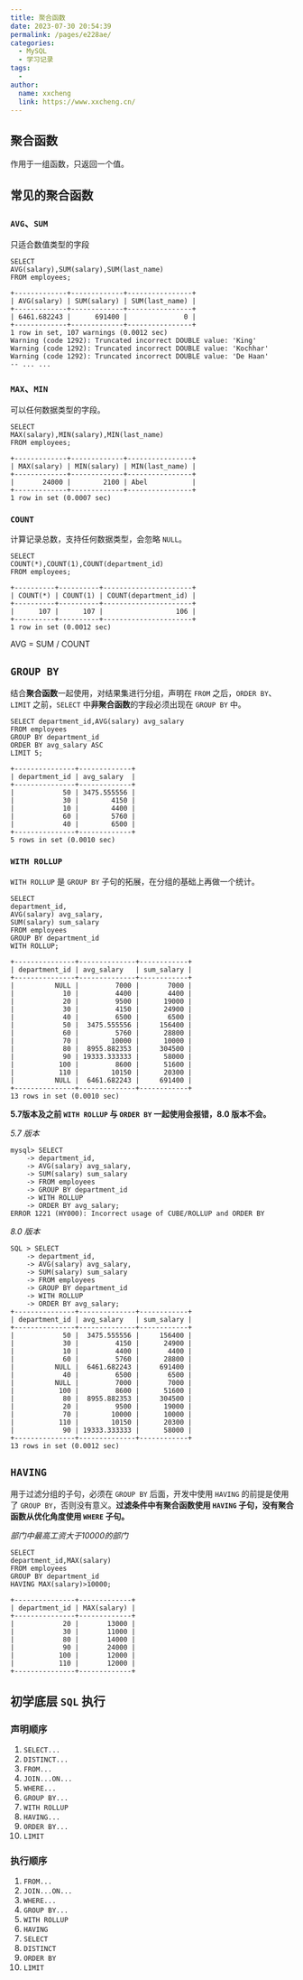 ```yaml
---
title: 聚合函数
date: 2023-07-30 20:54:39
permalink: /pages/e228ae/
categories:
  - MySQL
  - 学习记录
tags:
  - 
author: 
  name: xxcheng
  link: https://www.xxcheng.cn/
---
```

## 聚合函数

作用于一组函数，只返回一个值。

## 常见的聚合函数

### `AVG`、`SUM`

只适合数值类型的字段

```mysql
SELECT
AVG(salary),SUM(salary),SUM(last_name)
FROM employees;
```

```mysql
+-------------+-------------+----------------+
| AVG(salary) | SUM(salary) | SUM(last_name) |
+-------------+-------------+----------------+
| 6461.682243 |      691400 |              0 |
+-------------+-------------+----------------+
1 row in set, 107 warnings (0.0012 sec)
Warning (code 1292): Truncated incorrect DOUBLE value: 'King'
Warning (code 1292): Truncated incorrect DOUBLE value: 'Kochhar'
Warning (code 1292): Truncated incorrect DOUBLE value: 'De Haan'
-- ... ...
```

### `MAX`、`MIN`

可以任何数据类型的字段。

```mysql
SELECT
MAX(salary),MIN(salary),MIN(last_name)
FROM employees;
```

```mysql
+-------------+-------------+----------------+
| MAX(salary) | MIN(salary) | MIN(last_name) |
+-------------+-------------+----------------+
|       24000 |        2100 | Abel           |
+-------------+-------------+----------------+
1 row in set (0.0007 sec)
```

### `COUNT`

计算记录总数，支持任何数据类型，会忽略 `NULL`。

```mysql
SELECT
COUNT(*),COUNT(1),COUNT(department_id)
FROM employees;
```

```mysql
+----------+----------+----------------------+
| COUNT(*) | COUNT(1) | COUNT(department_id) |
+----------+----------+----------------------+
|      107 |      107 |                  106 |
+----------+----------+----------------------+
1 row in set (0.0012 sec)
```

AVG = SUM / COUNT

## `GROUP BY`

结合**聚合函数**一起使用，对结果集进行分组，声明在 `FROM` 之后，`ORDER BY`、`LIMIT` 之前，`SELECT` 中**非聚合函数**的字段必须出现在 `GROUP BY` 中。

```mysql
SELECT department_id,AVG(salary) avg_salary
FROM employees
GROUP BY department_id
ORDER BY avg_salary ASC
LIMIT 5;
```

```mysql
+---------------+-------------+
| department_id | avg_salary  |
+---------------+-------------+
|            50 | 3475.555556 |
|            30 |        4150 |
|            10 |        4400 |
|            60 |        5760 |
|            40 |        6500 |
+---------------+-------------+
5 rows in set (0.0010 sec)
```

### `WITH ROLLUP`

`WITH ROLLUP` 是 `GROUP BY` 子句的拓展，在分组的基础上再做一个统计。

```mysql
SELECT 
department_id,
AVG(salary) avg_salary,
SUM(salary) sum_salary
FROM employees
GROUP BY department_id
WITH ROLLUP;
```

```mysql
+---------------+--------------+------------+
| department_id | avg_salary   | sum_salary |
+---------------+--------------+------------+
|          NULL |         7000 |       7000 |
|            10 |         4400 |       4400 |
|            20 |         9500 |      19000 |
|            30 |         4150 |      24900 |
|            40 |         6500 |       6500 |
|            50 |  3475.555556 |     156400 |
|            60 |         5760 |      28800 |
|            70 |        10000 |      10000 |
|            80 |  8955.882353 |     304500 |
|            90 | 19333.333333 |      58000 |
|           100 |         8600 |      51600 |
|           110 |        10150 |      20300 |
|          NULL |  6461.682243 |     691400 |
+---------------+--------------+------------+
13 rows in set (0.0010 sec)
```

**5.7版本及之前 `WITH ROLLUP` 与 `ORDER BY` 一起使用会报错，8.0 版本不会。**

*5.7 版本*

```mysql
mysql> SELECT
    -> department_id,
    -> AVG(salary) avg_salary,
    -> SUM(salary) sum_salary
    -> FROM employees
    -> GROUP BY department_id
    -> WITH ROLLUP
    -> ORDER BY avg_salary;
ERROR 1221 (HY000): Incorrect usage of CUBE/ROLLUP and ORDER BY
```

*8.0 版本*

```mysql
SQL > SELECT
	-> department_id,
	-> AVG(salary) avg_salary,
	-> SUM(salary) sum_salary
	-> FROM employees
	-> GROUP BY department_id
	-> WITH ROLLUP
	-> ORDER BY avg_salary;
+---------------+--------------+------------+
| department_id | avg_salary   | sum_salary |
+---------------+--------------+------------+
|            50 |  3475.555556 |     156400 |
|            30 |         4150 |      24900 |
|            10 |         4400 |       4400 |
|            60 |         5760 |      28800 |
|          NULL |  6461.682243 |     691400 |
|            40 |         6500 |       6500 |
|          NULL |         7000 |       7000 |
|           100 |         8600 |      51600 |
|            80 |  8955.882353 |     304500 |
|            20 |         9500 |      19000 |
|            70 |        10000 |      10000 |
|           110 |        10150 |      20300 |
|            90 | 19333.333333 |      58000 |
+---------------+--------------+------------+
13 rows in set (0.0012 sec)
```

## `HAVING`

用于过滤分组的子句，必须在 `GROUP BY` 后面，开发中使用 `HAVING` 的前提是使用了 `GROUP BY`，否则没有意义。**过滤条件中有聚合函数使用 `HAVING` 子句，没有聚合函数从优化角度使用 `WHERE` 子句。**

*部门中最高工资大于10000的部门*

```mysql
SELECT
department_id,MAX(salary)
FROM employees
GROUP BY department_id
HAVING MAX(salary)>10000;
```

```mysql
+---------------+-------------+
| department_id | MAX(salary) |
+---------------+-------------+
|            20 |       13000 |
|            30 |       11000 |
|            80 |       14000 |
|            90 |       24000 |
|           100 |       12000 |
|           110 |       12000 |
+---------------+-------------+
```

## 初学底层 `SQL` 执行

### 声明顺序

1. `SELECT...`
2. `DISTINCT...`
3. `FROM...`
4. `JOIN...ON...`
5. `WHERE...`
6. `GROUP BY...`
7. `WITH ROLLUP`
8. `HAVING...`
9. `ORDER BY...`
10. `LIMIT`

### 执行顺序

1. `FROM...`
2. `JOIN...ON...`
3. `WHERE...`
4. `GROUP BY...`
5. `WITH ROLLUP`
6. `HAVING`
7. `SELECT`
8. `DISTINCT`
9. `ORDER BY`
10. `LIMIT`